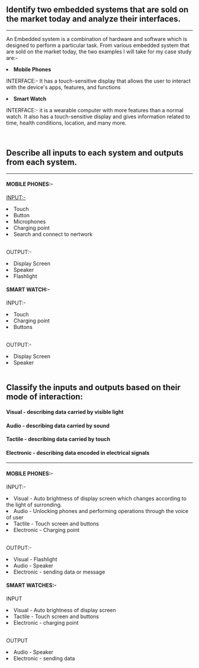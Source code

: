 <h2><b>Identify two embedded systems that are sold on the market today and analyze their interfaces.</b></h2>
<hr>
<p>An Embedded system is a combination of hardware and software which is designed to perform a particular task. From various embedded system that are sold on the market today, the two examples I will take for my case study are:-</p>
<li><b>Mobile Phones</b></li>
<p>INTERFACE:- It has a touch-sensitive display that allows the user to interact with the device's apps, features, and functions</p>
<li><b>Smart Watch</b></li>
<p>INTERFACE:- it is a wearable computer with more features than a normal watch. It also has a touch-sensitive display and gives information related to time, health conditions, location, and many more.</p>
<br>
<h2><b>Describe all inputs to each system and outputs from each system.</b></h2>
<hr>
<h4><b>MOBILE PHONES:-</b></h4>
<u><p>INPUT:-</p></u>
<li>Touch</li>
<li>Button</li>
<li>Microphones</li>
<li>Charging point</li>
<li>Search and connect to nertwork</li>
<br>
<p>OUTPUT:-</p>
<li>Display Screen</li>
<li>Speaker</li>
<li>Flashlight</li>
<h4><b>SMART WATCH:-</b></h4>
<p>INPUT:-</p>
<li>Touch</li>
<li>Charging point</li>
<li>Buttons</li>
<br>
<p>OUTPUT:-</p>
<li>Display Screen</li>
<li>Speaker</li>
<br>
<h2><b>Classify the inputs and outputs based on their mode of interaction:</b></h2>
<h4>Visual - describing data carried by visible light</h4>
<h4>Audio - describing data carried by sound</h4>
<h4>Tactile - describing data carried by touch</h4>
<h4>Electronic - describing data encoded in electrical signals</h4>
<hr>
<h4>MOBILE PHONES:-</h4>
<p>INPUT:-</p>
<li>Visual - Auto brightness of display screen which changes according to the light of surronding.</li>
<li>Audio - Unlocking phones and performing operations through the voice of user</li>
<li>Tactile - Touch screen and buttons</li>
<li>Electronic - Charging point</li>
<br>
<p>OUTPUT:-</p>
<li>Visual - Flashlight</li>
<li>Audio - Speaker</li>
<li>Electronic - sending data or message</li>
<h4>SMART WATCHES:-</h4>
<p>INPUT</p>
<li>Visual - Auto brightness of display screen</li>
<li>Tactile - Touch screen and buttons</li>
<li>Electronic - charging point</li>
<br>
<p>OUTPUT</p>
<li>Audio - Speaker</li>
<li>Electronic - sending data</li>
